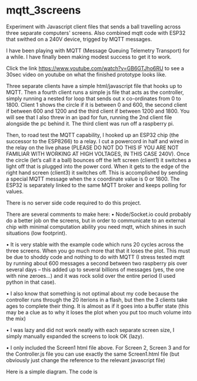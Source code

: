 # mqtt_3screens
Experiment with Javascript client files that sends a ball travelling across three separate computers' screens. Also combined mqtt code with ESP32 that swithed on a 240V device, trigged by MQTT messages.

I have been playing with MQTT (Message Queuing Telemetry Transport) for a while. I have finally been making modest success to get it to work. 

Click the link https://www.youtube.com/watch?v=GB6GTJho6RU to see a 30sec video on youtube on what the finished prototype looks like.

Three separate clients have a simple html/javascript file that hooks up to MQTT. Then a fourth client runs a simple js file that acts as the controller, simply running a nested for loop that sends out x co-ordinates from 0 to 1800. Client 1 shows the circle if it is between 0 and 600, the second client if between 600 and 1200 and the third client if between 1200 and 1800. You will see that I also threw in an ipad for fun, running the 2nd client file alongside the pc behind it. The third client was run off a raspberry pi.

Then, to road test the MQTT capability, I hooked up an ESP32 chip (the successor to the ESP8266) to a relay. I cut a powercord in half and wired in the relay on the live phase (PLEASE DO NOT DO THIS IF YOU ARE NOT FAMILIAR WITH WORKING AT HIGH VOLTAGES, IN THIS CASE 240V). 
Once the circle (let’s call it a ball) bounces off the left screen (client1) it switches a light off that is plugged into the power cord.  When it gets to the edge of the right hand screen (client3) it switches off. This is accomplished by sending a special MQTT message when the x coordinate value is 0 or 1800. The ESP32 is separately linked to the same MQTT broker and keeps polling for values. 

There is no server side code required to do this project. 

There are several comments to make here:
•	Node/Socket.io could probably do a better job on the screens, but in order to communicate to an external chip with minimal computation ability you need mqtt, which shines in such situations (low footprint).

•	It is very stable with the example code which runs 20 cycles across the three screens. When you go much more that that it loses the plot. This must be due to shoddy code and nothing to do with MQTT (I stress tested mqtt by running about 600 messages a second between two raspberry pis over several days – this added up to several billions of messages (yes, the one with nine zeroes…) and it was rock solid over the entire period (I used python in that case).

•	I also know that something is not optimal about my code because the controller runs through the 20 iterions in a flash, but then the 3 clients take ages to complete their thing. It is almost as if it goes into a buffer state (this may be a clue as to why it loses the plot when you put too much volume into the mix)

•	I was lazy and did not work neatly with each separate screen size, I simply manually expanded the screens to look OK (lazy).

•	I only included the Screen1 html file above. For Screen 2, Screen 3 and for the Controller.js file you can use exactly the same Screen1.html file (but obviously just change the reference to the relevant javascript file) 

Here is a simple diagram. The code is 


